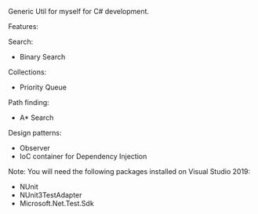 Generic Util for myself for C# development.

Features:

Search:
- Binary Search

Collections:
- Priority Queue

Path finding:
- A* Search

Design patterns:
- Observer
- IoC container for Dependency Injection

Note:
You will need the following packages installed on Visual Studio 2019:
- NUnit
- NUnit3TestAdapter
- Microsoft.Net.Test.Sdk

